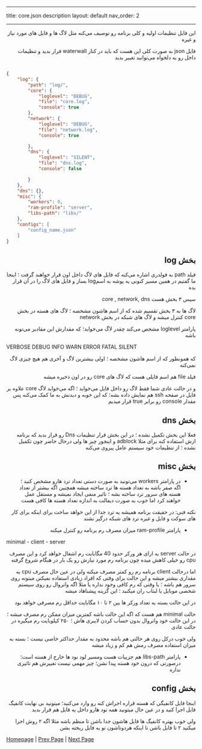 
* * *

title: core.json description
layout: default
nav_order: 2

* * *



<div dir="rtl">


این فایل تنظیمات اولیه و کلی برنامه رو توصیف می‌کنه مثل لاگ ها و فایل های مورد نیاز و غیره

فایل json به صورت کلی این هست  که باید در کنار waterwall قرار بدید و تنظیمات داخل رو به دلخواه می‌توانید تغییر بدید

</div>

```json

{
    "log": {
        "path": "log/",
        "core": {
            "loglevel": "DEBUG",
            "file": "core.log",
            "console": true
        },
        "network": {
            "loglevel": "DEBUG",
            "file": "network.log",
            "console": true

        },
        "dns": {
            "loglevel": "SILENT",
            "file": "dns.log",
            "console": false

        }
    },
    "dns": {},
    "misc": {
        "workers": 0,
        "ram-profile": "server",
        "libs-path": "libs/"
    },
    "configs": [
        "config_name.json"
    ]
}

```

<div dir="rtl">


## بخش log

فیلد path به فولدری اشاره می‌کنه که فایل های لاگ داخل اون قرار خواهند گرفت ؛ اینجا ما گفتیم در همین مسیر کنونی یه پوشه به اسمlog بساز و فایل های لاگ را در آن قرار بده

سپس ۳ بخش هست core , network, dns

لاگ ها به ۳ بخش تقسیم شده که از اسم هاشون مشخصه ؛‌ لاگ های هسته در بخش core کنترل میشه و لاگ های شبکه در بخش network

پارامتر loglevel مشخص می‌کند چقدر لاگ می‌خواید؛ که مقدارش این مقادیر می‌تونه باشه

</div>

VERBOSE
DEBUG
INFO
WARN
ERROR
FATAL
SILENT

<div dir="rtl">

که همونطور که از اسم هاشون مشخصه ؛ اولی بیشترین لاگ و آخری هم هیچ چیزی لاگ نمی‌کنه

فیلد file هم اسم فایلی هست که لاگ های core رو در اون ذخیره میشه

و در حالت عادی شما فقط لاگ رو داخل فایل می‌خواید ؛ اگه می‌خواید لاگ core علاوه بر فایل در صفحه ssh هم نمایش داده بشه؛ که این خوبه و دیدنش به ما کمک می‌کنه پس مقدار console رو برابر true قرار میدیم


## بخش dns

فعلا این بخش تکمیل نشده ؛ در این بخش قرار تنظیمات Dns رو قرار بدید که برنامه ازش استفاده کنه برای مثلا adblock و اینجور چیز ها
ولی درحال حاضر چون تکمیل نشده ؛ از تنظیمات خود سیستم عامل پیروی می‌کنه

## بخش misc

- در پارامتر workers می‌تونید به صورت دستی تعداد ترد هارو مشخص کنید ؛ اگه صفر باشه به تعداد هسته ها ترد ساخته میشه
همچنین اگه بیشتر از تعداد هسته های سرور ترد ساخته بشه ؛ تاثیر منفی ایجاد نمیشه و مستقل عمل خواهند کرد اما خوب به صورت دیفالت به اندازه تعداد هسته ها کافی هست

نکته فنی: در حقیقت برنامه همیشه یه ترد جدا از این خواهد ساخت برای اینکه برای کار های سوکت و فایل و غیره ترد های شبکه درگیر نشند

- پارامتر ram-profile میزان مصرف رم برنامه رو کنترل میکنه

</div>

minimal - 
client - 
server

<div dir="rtl">

در حالت server به ازای هر ورکر حدود 40 مگابایت رم اشغال خواهد کرد و این مصرف cpu رو خیلی کاهش میده چون برنامه رم مورد نیازش رو یک بار در هنگام شروع گرفته

اما درحالت client برنامه رم رو کمتر مصرف میکنه ولی در عین حال مصرف cpu یه مقداری بیشتر میشه و این حالت برای وقتی که افراد زیادی استفاده نمیکنن
میتونه روی سرور هم باشه ؛ یا وقتی که رم کافی وجود نداره یا مثلا اگه واتروال رو روی سیستم شخصی موبایل یا لبتاب ران میکنید ؛ این گزینه پیشناهاد میشه

در این حالت بسته به تعداد ورکر ها بین ۲ تا ۱۰ مگابایت حداقل رم مصرفی خواهد بود

حالت minimal هم هست که اگه این حالت باشه کمترین میزان ممکن رم مصرف میشه ؛ در این حالت خود واتروال بدون حساب کردن لایبری هاش ؛ ۲۵۰ کیلوبایت رم میگیره در حالت عادی


ولی خوب درکل روی هر حالتی هم باشه محدود به مقدار حداکثر خاصی نیست ؛ بسته به میزان استفاده مصرف رمش هم کم و زیاد میشه


- پارامتر libs-path هم جزییات هست ومسیر لود نود ها خارج از هسته است؛ درصورتی که درون خود هسته پیدا نشن؛ چیز مهمی نیست تغییرش هم تاثیری نداره

## بخش config

اینجا فایل کانفیگی که هسته قراره اجراش کنه رو وارد می‌کنید؛ میتونید بی نهایت کانفیگ فایل اجرا کنید و در عین حال میتونید همه نود هارو داخل یه فایل هم قرار بدید

ولی خوب بهتره کانفیگ ها فایل هاشون جدا باشن تا منظم باشه مثلا اگه ۲ روش اجرا میکنید ۲ تا فایل باشن تا اینکه هردوتاشون تو یه فایل ریخته بشن

</div>


[Homepage](.) | [Prev Page](Begin) | [Next Page](file-config.json)
